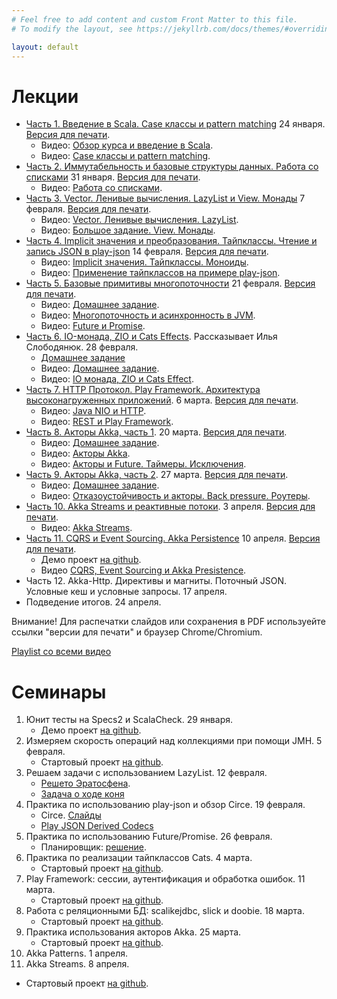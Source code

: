 ```yaml
---
# Feel free to add content and custom Front Matter to this file.
# To modify the layout, see https://jekyllrb.com/docs/themes/#overriding-theme-defaults

layout: default
---
```


# Лекции

* [Часть 1. Введение в Scala. Case классы и pattern matching](slides/day1.html) 24 января. [Версия для печати](slides/day1.html?print-pdf).
  * Видео: [Обзор курса и введение в Scala](https://www.youtube.com/watch?v=T-fIGEPSynM).
  * Видео: [Case классы и pattern matching](https://youtu.be/M5WeHhmawYQ).
* [Часть 2. Иммутабельность и базовые структуры данных. Работа со списками](slides/day2.html) 31 января. [Версия для печати](slides/day2.html?print-pdf).
  * Видео: [Работа со списками](https://youtu.be/1I1A5QUBy1k).
* [Часть 3. Vector. Ленивые вычисления. LazyList и View. Монады](slides/day3.html) 7 февраля. [Версия для печати](slides/day3.html?print-pdf).
  * Видео: [Vector. Ленивые вычисления. LazyList](https://youtu.be/BZ72l3UYQeo).
  * Видео: [Большое задание. View. Монады](https://youtu.be/Zye78QvxzIY).
* [Часть 4. Implicit значения и преобразования. Тайпклассы. Чтение и запись JSON в play-json](slides/day4.html) 14 февраля. [Версия для печати](slides/day4.html?print-pdf).
  * Видео: [Implicit значения. Тайпклассы. Моноиды](https://youtu.be/0Q2j6yZ0okQ).
  * Видео: [Применение тайпклассов на примере play-json](https://youtu.be/nEuVFosoxJE).
* [Часть 5. Базовые примитивы многопоточности](slides/day5.html) 21 февраля. [Версия для печати](slides/day5.html?print-pdf).
  * Видео: [Домашнее задание](https://youtu.be/l7ky4d0PuR4).
  * Видео: [Многопоточность и асинхронность в JVM](https://youtu.be/gNaHDBK1nrQ).
  * Видео: [Future и Promise](https://youtu.be/1G7oNfP-PZs).
* [Часть 6. IO-монада, ZIO и Cats Effects](io-monad.pdf). Рассказывает Илья Слободянюк. 28 февраля.
  * [Домашнее задание](slides/day6-task.html)
  * Видео: [Домашнее задание](https://youtu.be/r9qCfpsuqFg).
  * Видео: [IO монада, ZIO и Cats Effect](https://youtu.be/EIaqf4Jsy8U).
* [Часть 7. HTTP Протокол. Play Framework. Архитектура высоконагруженных приложений](slides/day7.html). 6 марта. [Версия для печати](slides/day7.html?print-pdf).
  * Видео: [Java NIO и HTTP](https://youtu.be/Cpb8Z0MNI7g).
  * Видео: [REST и Play Framework](https://youtu.be/vxFpEG8NYUg).
* [Часть 8. Акторы Akka, часть 1](slides/day8.html). 20 марта. [Версия для печати](slides/day8.html?print-pdf).
  * Видео: [Домашнее задание](https://youtu.be/T20YdPBPwgc).
  * Видео: [Акторы Akka](https://youtu.be/kQ18Vyq2FEs).
  * Видео: [Акторы и Future. Таймеры. Исключения](https://youtu.be/F5GxB-w3JIQ).
* [Часть 9. Акторы Akka, часть 2](slides/day9.html). 27 марта. [Версия для печати](slides/day9.html?print-pdf).
  * Видео: [Домашнее задание](https://youtu.be/akJ2aQaJ7I8).
  * Видео: [Отказоустойчивость и акторы. Back pressure. Роутеры](https://youtu.be/dicAewy8P4s).
* [Часть 10. Akka Streams и реактивные потоки](slides/day10.html). 3 апреля. [Версия для печати](slides/day10.html?print-pdf).
  * Видео: [Akka Streams](https://youtu.be/bECDVR4siRo).
* [Часть 11. CQRS и Event Sourcing. Akka Persistence](slides/day11.html) 10 апреля. [Версия для печати](slides/day11.html?print-pdf).
   * Демо проект [на github](https://github.com/maxcom/scala-course-2020/tree/gh-pages/code/akka-persistence/).
   * Видео [CQRS, Event Sourcing и Akka Presistence](https://youtu.be/MNBm0rkyBzE).
* Часть 12. Akka-Http. Директивы и магниты. Поточный JSON. Условные кеш и условные запросы. 17 апреля.
* Подведение итогов. 24 апреля.

Внимание! Для распечатки слайдов или сохранения в PDF используейте ссылки "версии для печати" и браузер Chrome/Chromium.

[Playlist со всеми видео](https://www.youtube.com/playlist?list=PLr3MOSSJVvAFDW8sY3qbowgMa-eFplLcG)

# Семинары

1. Юнит тесты на Specs2 и ScalaCheck. 29 января. 
   * Демо проект [на github](https://github.com/maxcom/scala-course-2020/tree/gh-pages/code/seminar1).
2. Измеряем скорость операций над коллекциями при помощи JMH. 5 февраля. 
   * Стартовый проект [на github](https://github.com/maxcom/scala-course-2020/tree/gh-pages/code/seminar2).
3. Решаем задачи с использованием LazyList. 12 февраля. 
   * [Решето Эратосфена](https://ru.wikipedia.org/wiki/%D0%A0%D0%B5%D1%88%D0%B5%D1%82%D0%BE_%D0%AD%D1%80%D0%B0%D1%82%D0%BE%D1%81%D1%84%D0%B5%D0%BD%D0%B0).
   * [Задача о ходе коня](https://ru.wikipedia.org/wiki/%D0%97%D0%B0%D0%B4%D0%B0%D1%87%D0%B0_%D0%BE_%D1%85%D0%BE%D0%B4%D0%B5_%D0%BA%D0%BE%D0%BD%D1%8F)
4. Практика по использованию play-json и обзор Circe. 19 февраля.
   * Circe. [Слайды](CircePr.pdf)
   * [Play JSON Derived Codecs](https://github.com/julienrf/play-json-derived-codecs)
5. Практика по использованию Future/Promise. 26 февраля.
   * Планировщик: [решение](https://gist.github.com/maxcom/fb991136b142eff29e24478a87538ccc).
6. Практика по реализации тайпклассов Cats. 4 марта.
   * Стартовый проект [на github](https://github.com/maxcom/scala-course-2020/tree/gh-pages/code/seminar-type-classes).
7. Play Framework: сессии, аутентификация и обработка ошибок. 11 марта.
   * Стартовый проект [на github](https://github.com/maxcom/scala-course-2020/tree/gh-pages/code/seminar-play-auth).
8. Работа с реляционными БД: scalikejdbc, slick и doobie. 18 марта.
   * Стартовый проект [на github](https://github.com/maxcom/scala-course-2020/tree/gh-pages/code/seminar_db).
9. Практика использования акторов Akka. 25 марта.
   * Стартовый проект [на github](https://github.com/maxcom/scala-course-2020/tree/gh-pages/code/seminar-akka/).
10. Akka Patterns. 1 апреля.
11. Akka Streams. 8 апреля.
   * Стартовый проект [на github](https://github.com/maxcom/scala-course-2020/tree/gh-pages/code/seminar_akka_streams/).
